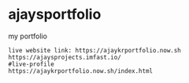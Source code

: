 # ajaysportfolio
my portfolio

```
live website link: https://ajaykrportfolio.now.sh
https://ajaysprojects.imfast.io/
#live-profile
https://ajaykrportfolio.now.sh/index.html 

```
